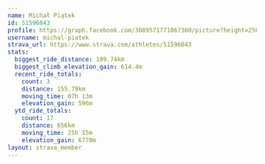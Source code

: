 ```yaml
---
name: Michał Piątek
id: 51596843
profile: https://graph.facebook.com/3089571771067360/picture?height=256&width=256
username: michal-piatek
strava_url: https://www.strava.com/athletes/51596843
stats:
  biggest_ride_distance: 109.74km
  biggest_climb_elevation_gain: 614.4m
  recent_ride_totals:
    count: 3
    distance: 155.79km
    moving_time: 07h 13m
    elevation_gain: 596m
  ytd_ride_totals:
    count: 17
    distance: 656km
    moving_time: 25h 15m
    elevation_gain: 6770m
layout: strava_member
--- 
```


